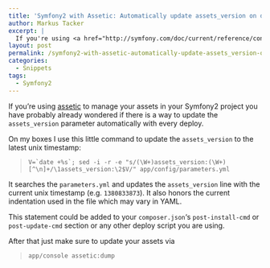 ```yaml
---
title: 'Symfony2 with Assetic: Automatically update assets_version on deploy'
author: Markus Tacker
excerpt: |
  If you're using <a href="http://symfony.com/doc/current/reference/configuration/framework.html#assets-version">assetic</a> to manage your assets in your Symfony2 project you have probably already wondered if there is a way to update the <code>assets_version</code> parameter automatically with every deploy.
layout: post
permalink: /symfony2-with-assetic-automatically-update-assets_version-on-deploy
categories:
  - Snippets
tags:
  - Symfony2
---
```

If you&#8217;re using [assetic][1] to manage your assets in your Symfony2 project you have probably already wondered if there is a way to update the `assets_version` parameter automatically with every deploy.

On my boxes I use this little command to update the `assets_version` to the latest unix timestamp:

> ``V=`date +%s`; sed -i -r -e "s/(\W+)assets_version:(\W+)[^\n]+/\1assets_version:\2$V/" app/config/parameters.yml`` 

It searches the `parameters.yml` and updates the `assets_version` line with the current unix timestamp (e.g. `1380833873`). It also honors the current indentation used in the file which may vary in YAML.

This statement could be added to your `composer.json`&#8216;s `post-install-cmd` or `post-update-cmd` section or any other deploy script you are using.

After that just make sure to update your assets via

> `app/console assetic:dump`

 [1]: http://symfony.com/doc/current/reference/configuration/framework.html#assets-version